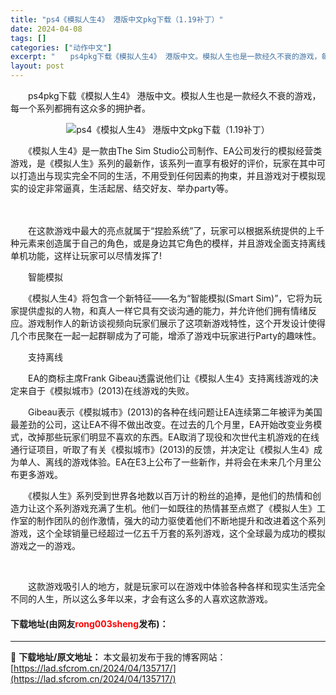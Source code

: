 ```yaml
---
title: "ps4《模拟人生4》 港版中文pkg下载（1.19补丁）"
date: 2024-04-08
tags: []
categories: ["动作中文"]
excerpt: "　　ps4pkg下载《模拟人生4》 港版中文。模拟人生也是一款经久不衰的游戏，每一个系列都拥有这众多的拥护者。 　　《模拟人生4》是一款由The Sim Studio公司制作、EA公司发行的模拟经营类游戏，是《模拟人生》系列的最新作，该系列一直享有极好的评价，玩家在其中可以打造出与现实完全不同的生活&hellip;"
layout: post
---
```


 <p>　　ps4pkg下载《模拟人生4》 港版中文。模拟人生也是一款经久不衰的游戏，每一个系列都拥有这众多的拥护者。</p> <p align="center"><img src="https://lad.sfcrom.cn/wp-content/uploads/2024/04/20240408_6613571230e95.webp" style="border-width: 0px; border-style: solid;" alt="ps4《模拟人生4》 港版中文pkg下载（1.19补丁）" /></p> <p>　　《模拟人生4》是一款由The Sim Studio公司制作、EA公司发行的模拟经营类游戏，是《模拟人生》系列的最新作，该系列一直享有极好的评价，玩家在其中可以打造出与现实完全不同的生活，不用受到任何因素的拘束，并且游戏对于模拟现实的设定非常逼真，生活起居、结交好友、举办party等。</p> <p>　　</p> <p>　　在这款游戏中最大的亮点就属于&ldquo;捏脸系统&rdquo;了，玩家可以根据系统提供的上千种元素来创造属于自己的角色，或是身边其它角色的模样，并且游戏全面支持离线单机功能，这样让玩家可以尽情发挥了!</p> <p>　　智能模拟</p> <p>　　《模拟人生4》将包含一个新特征&mdash;&mdash;名为&ldquo;智能模拟(Smart Sim)&rdquo;，它将为玩家提供虚拟的人物，和真人一样它具有交谈沟通的能力，并允许他们拥有情绪反应。游戏制作人的新访谈视频向玩家们展示了这项新游戏特性，这个开发设计使得几个市民聚在一起一起群聊成为了可能，增添了游戏中玩家进行Party的趣味性。</p> <p>　　支持离线</p> <p>　　EA的商标主席Frank Gibeau透露说他们让《模拟人生4》支持离线游戏的决定来自于《模拟城市》(2013)在线游戏的失败。</p> <p>　　Gibeau表示《模拟城市》(2013)的各种在线问题让EA连续第二年被评为美国最差劲的公司，这让EA不得不做出改变。在过去的几个月里，EA开始改变业务模式，改掉那些玩家们明显不喜欢的东西。EA取消了现役和次世代主机游戏的在线通行证项目，听取了有关《模拟城市》(2013)的反馈，并决定让《模拟人生4》成为单人、离线的游戏体验。EA在E3上公布了一些新作，并将会在未来几个月里公布更多游戏。</p> <p>　　《模拟人生》系列受到世界各地数以百万计的粉丝的追捧，是他们的热情和创造力让这个系列游戏充满了生机。他们一如既往的热情甚至点燃了《模拟人生》工作室的制作团队的创作激情，强大的动力驱使着他们不断地提升和改进着这个系列游戏，这个全球销量已经超过一亿五千万套的系列游戏，这个全球最为成功的模拟游戏之一的游戏。</p> <p>&nbsp;</p> <p>　　这款游戏吸引人的地方，就是玩家可以在游戏中体验各种各样和现实生活完全不同的人生，所以这么多年以来，才会有这么多的人喜欢这款游戏。</p> <p><h4>下载地址(由网友<font color="red">rong003sheng</font>发布)：</h4></p> 

---
📖 **下载地址/原文地址：** 本文最初发布于我的博客网站：[https://lad.sfcrom.cn/2024/04/135717/](https://lad.sfcrom.cn/2024/04/135717/)
